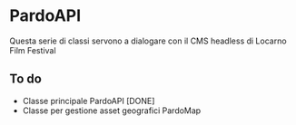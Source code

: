 
# PardoAPI
Questa serie di classi servono a dialogare con il CMS headless di Locarno Film Festival

## To do
- Classe principale PardoAPI [DONE]
- Classe per gestione asset geografici PardoMap 
